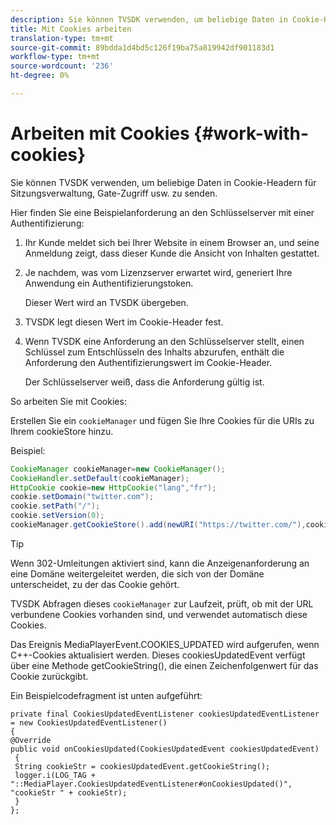 ```yaml
---
description: Sie können TVSDK verwenden, um beliebige Daten in Cookie-Headern für Sitzungsverwaltung, Gate-Zugriff usw. zu senden.
title: Mit Cookies arbeiten
translation-type: tm+mt
source-git-commit: 89bdda1d4bd5c126f19ba75a819942df901183d1
workflow-type: tm+mt
source-wordcount: '236'
ht-degree: 0%

---
```



# Arbeiten mit Cookies {#work-with-cookies}

Sie können TVSDK verwenden, um beliebige Daten in Cookie-Headern für Sitzungsverwaltung, Gate-Zugriff usw. zu senden.

Hier finden Sie eine Beispielanforderung an den Schlüsselserver mit einer Authentifizierung:

1. Ihr Kunde meldet sich bei Ihrer Website in einem Browser an, und seine Anmeldung zeigt, dass dieser Kunde die Ansicht von Inhalten gestattet.
1. Je nachdem, was vom Lizenzserver erwartet wird, generiert Ihre Anwendung ein Authentifizierungstoken.

   Dieser Wert wird an TVSDK übergeben.
1. TVSDK legt diesen Wert im Cookie-Header fest.
1. Wenn TVSDK eine Anforderung an den Schlüsselserver stellt, einen Schlüssel zum Entschlüsseln des Inhalts abzurufen, enthält die Anforderung den Authentifizierungswert im Cookie-Header.

   Der Schlüsselserver weiß, dass die Anforderung gültig ist.

So arbeiten Sie mit Cookies:

Erstellen Sie ein `cookieManager` und fügen Sie Ihre Cookies für die URIs zu Ihrem cookieStore hinzu.

Beispiel:

```java
CookieManager cookieManager=new CookieManager(); 
CookieHandler.setDefault(cookieManager);  
HttpCookie cookie=new HttpCookie("lang","fr"); 
cookie.setDomain("twitter.com");  
cookie.setPath("/"); 
cookie.setVersion(0); 
cookieManager.getCookieStore().add(newURI("https://twitter.com/"),cookie);
```

>[!TIP]
>
>Wenn 302-Umleitungen aktiviert sind, kann die Anzeigenanforderung an eine Domäne weitergeleitet werden, die sich von der Domäne unterscheidet, zu der das Cookie gehört.

TVSDK Abfragen dieses `cookieManager` zur Laufzeit, prüft, ob mit der URL verbundene Cookies vorhanden sind, und verwendet automatisch diese Cookies.

Das Ereignis MediaPlayerEvent.COOKIES_UPDATED wird aufgerufen, wenn C++-Cookies aktualisiert werden. Dieses cookiesUpdatedEvent verfügt über eine Methode getCookieString(), die einen Zeichenfolgenwert für das Cookie zurückgibt.

Ein Beispielcodefragment ist unten aufgeführt:

```
private final CookiesUpdatedEventListener cookiesUpdatedEventListener = new CookiesUpdatedEventListener()  
{ 
@Override 
public void onCookiesUpdated(CookiesUpdatedEvent cookiesUpdatedEvent) 
 { 
 String cookieStr = cookiesUpdatedEvent.getCookieString();  
 logger.i(LOG_TAG + "::MediaPlayer.CookiesUpdatedEventListener#onCookiesUpdated()", "cookieStr " + cookieStr);  
 }  
};
```

